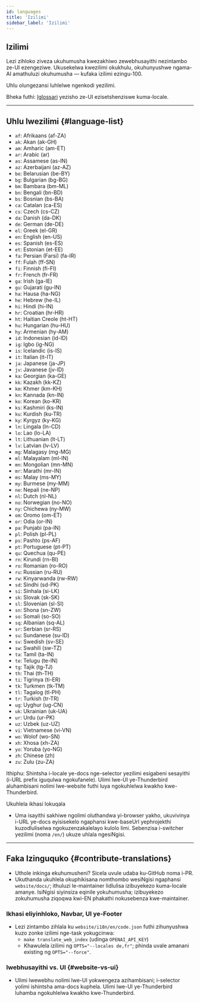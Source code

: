```yaml
---
id: languages
title: 'Izilimi'
sidebar_label: 'Izilimi'
---
```


## Izilimi

Lezi zihloko ziveza ukuhumusha kwezakhiwo zewebhusayithi nezintambo ze-UI ezengeziwe.
Ukusekelwa kwezilimi okukhulu, okuhunyushwe ngama-AI amathuluzi okuhumusha — kufaka izilimi ezingu-100.

Uhlu olungezansi luhlelwe ngenkodi yezilimi.

Bheka futhi: [Iglossari](glossary) yezisho ze-UI ezisetshenziswe kuma-locale.

---

## Uhlu lwezilimi {#language-list}

- `af`: Afrikaans (af-ZA)
- `ak`: Akan (ak-GH)
- `am`: Amharic (am-ET)
- `ar`: Arabic (ar)
- `as`: Assamese (as-IN)
- `az`: Azerbaijani (az-AZ)
- `be`: Belarusian (be-BY)
- `bg`: Bulgarian (bg-BG)
- `bm`: Bambara (bm-ML)
- `bn`: Bengali (bn-BD)
- `bs`: Bosnian (bs-BA)
- `ca`: Catalan (ca-ES)
- `cs`: Czech (cs-CZ)
- `da`: Danish (da-DK)
- `de`: German (de-DE)
- `el`: Greek (el-GR)
- `en`: English (en-US)
- `es`: Spanish (es-ES)
- `et`: Estonian (et-EE)
- `fa`: Persian (Farsi) (fa-IR)
- `ff`: Fulah (ff-SN)
- `fi`: Finnish (fi-FI)
- `fr`: French (fr-FR)
- `ga`: Irish (ga-IE)
- `gu`: Gujarati (gu-IN)
- `ha`: Hausa (ha-NG)
- `he`: Hebrew (he-IL)
- `hi`: Hindi (hi-IN)
- `hr`: Croatian (hr-HR)
- `ht`: Haitian Creole (ht-HT)
- `hu`: Hungarian (hu-HU)
- `hy`: Armenian (hy-AM)
- `id`: Indonesian (id-ID)
- `ig`: Igbo (ig-NG)
- `is`: Icelandic (is-IS)
- `it`: Italian (it-IT)
- `ja`: Japanese (ja-JP)
- `jv`: Javanese (jv-ID)
- `ka`: Georgian (ka-GE)
- `kk`: Kazakh (kk-KZ)
- `km`: Khmer (km-KH)
- `kn`: Kannada (kn-IN)
- `ko`: Korean (ko-KR)
- `ks`: Kashmiri (ks-IN)
- `ku`: Kurdish (ku-TR)
- `ky`: Kyrgyz (ky-KG)
- `ln`: Lingala (ln-CD)
- `lo`: Lao (lo-LA)
- `lt`: Lithuanian (lt-LT)
- `lv`: Latvian (lv-LV)
- `mg`: Malagasy (mg-MG)
- `ml`: Malayalam (ml-IN)
- `mn`: Mongolian (mn-MN)
- `mr`: Marathi (mr-IN)
- `ms`: Malay (ms-MY)
- `my`: Burmese (my-MM)
- `ne`: Nepali (ne-NP)
- `nl`: Dutch (nl-NL)
- `no`: Norwegian (no-NO)
- `ny`: Chichewa (ny-MW)
- `om`: Oromo (om-ET)
- `or`: Odia (or-IN)
- `pa`: Punjabi (pa-IN)
- `pl`: Polish (pl-PL)
- `ps`: Pashto (ps-AF)
- `pt`: Portuguese (pt-PT)
- `qu`: Quechua (qu-PE)
- `rn`: Kirundi (rn-BI)
- `ro`: Romanian (ro-RO)
- `ru`: Russian (ru-RU)
- `rw`: Kinyarwanda (rw-RW)
- `sd`: Sindhi (sd-PK)
- `si`: Sinhala (si-LK)
- `sk`: Slovak (sk-SK)
- `sl`: Slovenian (sl-SI)
- `sn`: Shona (sn-ZW)
- `so`: Somali (so-SO)
- `sq`: Albanian (sq-AL)
- `sr`: Serbian (sr-RS)
- `su`: Sundanese (su-ID)
- `sv`: Swedish (sv-SE)
- `sw`: Swahili (sw-TZ)
- `ta`: Tamil (ta-IN)
- `te`: Telugu (te-IN)
- `tg`: Tajik (tg-TJ)
- `th`: Thai (th-TH)
- `ti`: Tigrinya (ti-ER)
- `tk`: Turkmen (tk-TM)
- `tl`: Tagalog (tl-PH)
- `tr`: Turkish (tr-TR)
- `ug`: Uyghur (ug-CN)
- `uk`: Ukrainian (uk-UA)
- `ur`: Urdu (ur-PK)
- `uz`: Uzbek (uz-UZ)
- `vi`: Vietnamese (vi-VN)
- `wo`: Wolof (wo-SN)
- `xh`: Xhosa (xh-ZA)
- `yo`: Yoruba (yo-NG)
- `zh`: Chinese (zh)
- `zu`: Zulu (zu-ZA)

Ithiphu: Shintsha i-locale ye-docs nge-selector yezilimi esigabeni sesayithi (i-URL prefix iguqulwa ngokufanele). Ulimi lwe-UI ye-Thunderbird aluhambisani nolimi lwe-website futhi luya ngokuhlelwa kwakho kwe-Thunderbird.

Ukuhlela ikhasi lokuqala

- Uma isayithi sakhiwe ngolimi oluthandwa yi-browser yakho, ukuvivinya i-URL ye-docs eyisisekelo ngaphansi kwe-baseUrl yephrojekthi kuzodluliselwa ngokuzenzakalelayo kulolo limi. Sebenzisa i-switcher yezilimi (noma `/en/`) ukuze uhlala ngesiNgisi.

---

## Faka Izinguquko {#contribute-translations}

- Uthole inkinga ekuhumusheni? Sicela uvule udaba ku-GitHub noma i-PR.
- Ukuthanda ukuhlela okuphikisana nomthombo wesiNgisi ngaphansi `website/docs/`; ithuluzi le-maintainer lidlulisa izibuyekezo kuma-locale amanye.
  IsiNgisi siyinsiza eqinile yokuhumusha; izibuyekezo zokuhumusha ziqoqwa kwi-EN phakathi nokusebenza kwe-maintainer.

### Ikhasi eliyinhloko, Navbar, UI ye-Footer

- Lezi zintambo zihlala ku `website/i18n/en/code.json` futhi zihunyushwa kuzo zonke izilimi nge-task yokugcinwa:
  - `make translate_web_index` (udinga `OPENAI_API_KEY`)
  - Khawulela izilimi ng `OPTS="--locales de,fr"`; phinda uvale amanani existing ng `OPTS="--force"`.

### Iwebhusayithi vs. UI {#website-vs-ui}

- Ulimi lwewebhu nolimi lwe-UI yokwengeza azihambisani; i-selector yolimi ishintsha ama-docs kuphela. Ulimi lwe-UI ye-Thunderbird luhamba ngokuhlelwa kwakho kwe-Thunderbird.
